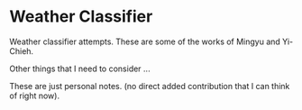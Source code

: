 # Weather Classifier
Weather classifier attempts.
These are some of the works of Mingyu and Yi-Chieh.

Other things that I need to consider ...

These are just personal notes.
(no direct added contribution that I can think of right now).
